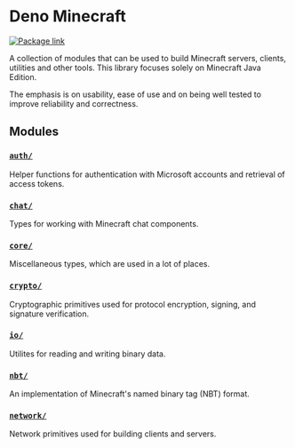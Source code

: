 # Deno Minecraft

[![Package link](https://deno.land/badge/minecraft_lib/version)](https://deno.land/x/minecraft_lib)

A collection of modules that can be used to build Minecraft servers, clients, utilities and other tools. This library focuses solely on Minecraft Java Edition.

The emphasis is on usability, ease of use and on being well tested to improve reliability and correctness.

## Modules

### [`auth/`](https://deno.land/x/minecraft_lib/auth/)

Helper functions for authentication with Microsoft accounts and retrieval of access tokens.

### [`chat/`](https://deno.land/x/minecraft_lib/chat/)

Types for working with Minecraft chat components.

### [`core/`](https://deno.land/x/minecraft_lib/core/)

Miscellaneous types, which are used in a lot of places.

### [`crypto/`](https://deno.land/x/minecraft_lib/crypto/)

Cryptographic primitives used for protocol encryption, signing, and signature verification.

### [`io/`](https://deno.land/x/minecraft_lib/io/)

Utilites for reading and writing binary data.

### [`nbt/`](https://deno.land/x/minecraft_lib/nbt/)

An implementation of Minecraft's named binary tag (NBT) format.

### [`network/`](https://deno.land/x/minecraft_lib/network/)

Network primitives used for building clients and servers.
